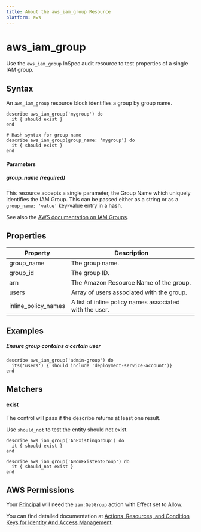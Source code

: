 ```yaml
---
title: About the aws_iam_group Resource
platform: aws
---
```


# aws\_iam\_group

Use the `aws_iam_group` InSpec audit resource to test properties of a single IAM group.

## Syntax

An `aws_iam_group` resource block identifies a group by group name.

    describe aws_iam_group('mygroup') do
      it { should exist }
    end

    # Hash syntax for group name
    describe aws_iam_group(group_name: 'mygroup') do
      it { should exist }
    end
    
#### Parameters

##### group\_name _(required)_

This resource accepts a single parameter, the Group Name which uniquely identifies the IAM Group. 
This can be passed either as a string or as a `group_name: 'value'` key-value entry in a hash.

See also the [AWS documentation on IAM Groups](https://docs.aws.amazon.com/IAM/latest/UserGuide/id_groups.html).

## Properties

|Property            | Description|
| ---                | --- |
|group\_name         | The group name. |
|group\_id           | The group ID. |
|arn                 | The Amazon Resource Name of the group. |
|users               | Array of users associated with the group.  |
|inline_policy_names | A list of inline policy names associated with the user. |

## Examples

##### Ensure group contains a certain user
    describe aws_iam_group('admin-group') do
      its('users') { should include 'deployment-service-account')}
    end

## Matchers

#### exist

The control will pass if the describe returns at least one result.

Use `should_not` to test the entity should not exist.

    describe aws_iam_group('AnExistingGroup') do
      it { should exist }
    end

    describe aws_iam_group('ANonExistentGroup') do
      it { should_not exist }
    end

## AWS Permissions

Your [Principal](https://docs.aws.amazon.com/IAM/latest/UserGuide/intro-structure.html#intro-structure-principal) will need the `iam:GetGroup` action with Effect set to Allow.

You can find detailed documentation at [Actions, Resources, and Condition Keys for Identity And Access Management](https://docs.aws.amazon.com/IAM/latest/UserGuide/list_identityandaccessmanagement.html).
